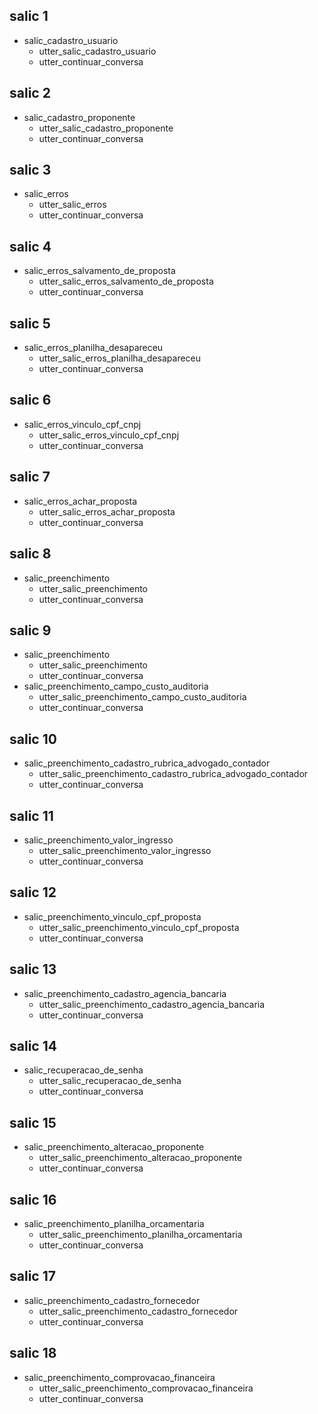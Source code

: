 ## salic 1
* salic_cadastro_usuario
    - utter_salic_cadastro_usuario
    - utter_continuar_conversa

## salic 2
* salic_cadastro_proponente
    - utter_salic_cadastro_proponente
    - utter_continuar_conversa

## salic 3
* salic_erros
    - utter_salic_erros
    - utter_continuar_conversa

## salic 4
* salic_erros_salvamento_de_proposta
    - utter_salic_erros_salvamento_de_proposta
    - utter_continuar_conversa

## salic 5
* salic_erros_planilha_desapareceu
    - utter_salic_erros_planilha_desapareceu
    - utter_continuar_conversa

## salic 6
* salic_erros_vinculo_cpf_cnpj
    - utter_salic_erros_vinculo_cpf_cnpj
    - utter_continuar_conversa

## salic 7
* salic_erros_achar_proposta
    - utter_salic_erros_achar_proposta
    - utter_continuar_conversa

## salic 8
* salic_preenchimento
    - utter_salic_preenchimento
    - utter_continuar_conversa

## salic 9
* salic_preenchimento
    - utter_salic_preenchimento
    - utter_continuar_conversa
* salic_preenchimento_campo_custo_auditoria
    - utter_salic_preenchimento_campo_custo_auditoria
    - utter_continuar_conversa

## salic 10
* salic_preenchimento_cadastro_rubrica_advogado_contador
    - utter_salic_preenchimento_cadastro_rubrica_advogado_contador
    - utter_continuar_conversa

## salic 11
* salic_preenchimento_valor_ingresso
    - utter_salic_preenchimento_valor_ingresso
    - utter_continuar_conversa

## salic 12
* salic_preenchimento_vinculo_cpf_proposta
    - utter_salic_preenchimento_vinculo_cpf_proposta
    - utter_continuar_conversa

## salic 13
* salic_preenchimento_cadastro_agencia_bancaria
    - utter_salic_preenchimento_cadastro_agencia_bancaria
    - utter_continuar_conversa

## salic 14
* salic_recuperacao_de_senha
    - utter_salic_recuperacao_de_senha
    - utter_continuar_conversa

## salic 15
* salic_preenchimento_alteracao_proponente
    - utter_salic_preenchimento_alteracao_proponente
    - utter_continuar_conversa

## salic 16
* salic_preenchimento_planilha_orcamentaria
    - utter_salic_preenchimento_planilha_orcamentaria
    - utter_continuar_conversa

## salic 17
* salic_preenchimento_cadastro_fornecedor
    - utter_salic_preenchimento_cadastro_fornecedor
    - utter_continuar_conversa

## salic 18
* salic_preenchimento_comprovacao_financeira
    - utter_salic_preenchimento_comprovacao_financeira
    - utter_continuar_conversa
